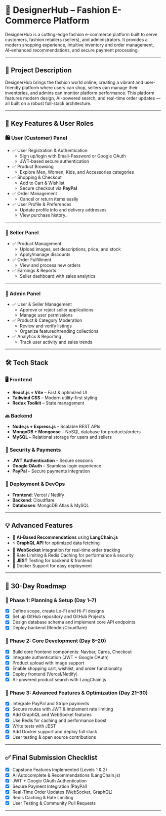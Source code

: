 # 👗 DesignerHub – Fashion E-Commerce Platform

DesignerHub is a cutting-edge fashion e-commerce platform built to serve customers, fashion retailers (sellers), and administrators. It provides a modern shopping experience, intuitive inventory and order management, AI-enhanced recommendations, and secure payment processing.

---

## 🌟 Project Description

DesignerHub brings the fashion world online, creating a vibrant and user-friendly platform where users can shop, sellers can manage their inventories, and admins can monitor platform performance. This platform features modern design, AI-powered search, and real-time order updates — all built on a robust full-stack architecture.

---

## 🚀 Key Features & User Roles

### 🛍 User (Customer) Panel
- ✅ User Registration & Authentication
  - Sign up/login with Email-Password or Google OAuth
  - JWT-based secure authentication
- ✅ Product Browsing
  - Explore Men, Women, Kids, and Accessories categories
- ✅ Shopping & Checkout
  - Add to Cart & Wishlist
  - Secure checkout via **PayPal**
- ✅ Order Management
  - Cancel or return items easily
- ✅ User Profile & Preferences
  - Update profile info and delivery addresses
  - View purchase history..

---

### 🏪 Seller Panel
- ✅ Product Management
  - Upload images, set descriptions, price, and stock
  - Apply/manage discounts
- ✅ Order Fulfillment
  - View and process new orders
- ✅ Earnings & Reports
  - Seller dashboard with sales analytics

---

### 🔧 Admin Panel
- ✅ User & Seller Management
  - Approve or reject seller applications
  - Manage user permissions
- ✅ Product & Category Moderation
  - Review and verify listings
  - Organize featured/trending collections
- ✅ Analytics & Reporting
  - Track user activity and sales trends

---

## 🛠️ Tech Stack

### 🖥 Frontend
- **React.js + Vite** – Fast & optimized UI
- **Tailwind CSS** – Modern utility-first styling
- **Redux Toolkit** – State management

### 🔙 Backend
- **Node.js + Express.js** – Scalable REST APIs
- **MongoDB + Mongoose** – NoSQL database for products/orders
- **MySQL** – Relational storage for users and sellers

### 🔐 Security & Payments
- **JWT Authentication** – Secure sessions
- **Google OAuth** – Seamless login experience
- **PayPal** – Secure payments integration

### 🚀 Deployment & DevOps
- **Frontend**: Vercel / Netlify
- **Backend**: Cloudflare
- **Databases**: MongoDB Atlas & MySQL

---

## 💡 Advanced Features

- 🤖 **AI-Based Recommendations** using **LangChain.js**
- ⚡ **GraphQL API** for optimized data fetching
- 🔄 **WebSocket** integration for real-time order tracking
- 🔐 Rate Limiting & Redis Caching for performance & security
- 🧪 **JEST** Testing for backend & frontend
- 🐳 Docker Support for easy deployment

---

## 📅 30-Day Roadmap

### 🧭 Phase 1: Planning & Setup (Day 1–7)
- [x] Define scope, create Lo-Fi and Hi-Fi designs
- [x] Set up GitHub repository and GitHub Projects
- [x] Design database schema and implement core API endpoints
- [x] Deploy backend (Render/Cloudflare)

### 🧱 Phase 2: Core Development (Day 8–20)
- [x] Build core frontend components: Navbar, Cards, Checkout
- [x] Integrate authentication (JWT + Google OAuth)
- [x] Product upload with image support
- [x] Enable shopping cart, wishlist, and order functionality
- [x] Deploy frontend (Vercel/Netlify)
- [x] AI-powered product search with LangChain.js

### 🚀 Phase 3: Advanced Features & Optimization (Day 21–30)
- [x] Integrate PayPal and Stripe payments
- [x] Secure routes with JWT & implement rate limiting
- [x] Add GraphQL and WebSocket features
- [x] Use Redis for caching and performance boost
- [x] Write tests with JEST
- [x] Add Docker support and deploy full stack
- [x] User testing & open source contributions

---

## ✅ Final Submission Checklist

- [x] Capstone Features Implemented (Levels 1 & 2)
- [x] AI Autocomplete & Recommendations (LangChain.js)
- [x] JWT + Google OAuth Authentication
- [x] Secure Payment Integration (PayPal)
- [x] Real-Time Order Updates (WebSocket, GraphQL)
- [x] Redis Caching & Rate Limiting
- [x] User Testing & Community Pull Requests

---

